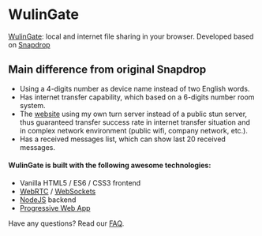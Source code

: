 # WulinGate

[WulinGate](https://wulingate.com/en/): local and internet file sharing in your browser. Developed based on [Snapdrop](https://github.com/RobinLinus/snapdrop)

## Main difference from original Snapdrop
* Using a 4-digits number as device name instead of two English words.
* Has internet transfer capability, which based on a 6-digits number room system. 
* The [website](https://www.wulingate.com/en/) using my own turn server instead of a public stun server, thus guaranteed transfer success rate in internet transfer situation and in complex network environment (public wifi, company network, etc.).
* Has a received messages list, which can show last 20 received messages. 


#### WulinGate is built with the following awesome technologies:
* Vanilla HTML5 / ES6 / CSS3 frontend
* [WebRTC](http://webrtc.org/) / [WebSockets](http://www.websocket.org/)
* [NodeJS](https://nodejs.org/en/) backend
* [Progressive Web App](https://wikipedia.org/wiki/Progressive_Web_App)


Have any questions? Read our [FAQ](/docs/faq.md).